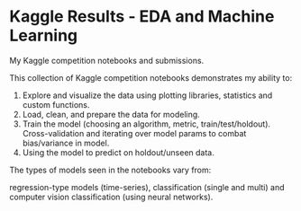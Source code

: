 # Kaggle Results - EDA and Machine Learning
My Kaggle competition notebooks and submissions. 

This collection of Kaggle competition notebooks demonstrates my ability to:

1. Explore and visualize the data using plotting libraries, statistics and custom functions.
2. Load, clean, and prepare the data for modeling.
3. Train the model (choosing an algorithm, metric, train/test/holdout). Cross-validation and iterating over model params to combat bias/variance in model.
4. Using the model to predict on holdout/unseen data. 

The types of models seen in the notebooks vary from:<br>

regression-type models (time-series), classification (single and multi) and computer vision classification (using neural networks).
